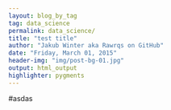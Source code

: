 ```yaml
---
layout: blog_by_tag
tag: data_science
permalink: data_science/
title: "test title"
author: "Jakub Winter aka Rawrqs on GitHub"
date: "Friday, March 01, 2015"
header-img: "img/post-bg-01.jpg"
output: html_output
highlighter: pygments
---
```


#asdas